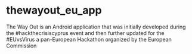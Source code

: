 # thewayout_eu_app
The Way Out is an Android application that was initially developed during the #hackthecrisiscyprus event and then further updated for the #EUvsVirus a pan-European Hackathon organized by the European Commission
